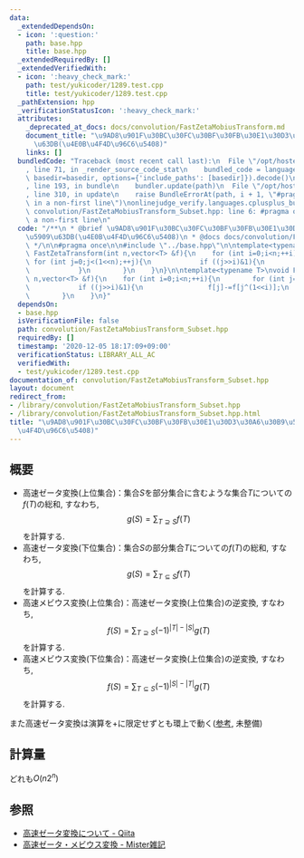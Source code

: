 ```yaml
---
data:
  _extendedDependsOn:
  - icon: ':question:'
    path: base.hpp
    title: base.hpp
  _extendedRequiredBy: []
  _extendedVerifiedWith:
  - icon: ':heavy_check_mark:'
    path: test/yukicoder/1289.test.cpp
    title: test/yukicoder/1289.test.cpp
  _pathExtension: hpp
  _verificationStatusIcon: ':heavy_check_mark:'
  attributes:
    _deprecated_at_docs: docs/convolution/FastZetaMobiusTransform.md
    document_title: "\u9AD8\u901F\u30BC\u30FC\u30BF\u30FB\u30E1\u30D3\u30A6\u30B9\u5909\
      \u63DB(\u4E0B\u4F4D\u96C6\u5408)"
    links: []
  bundledCode: "Traceback (most recent call last):\n  File \"/opt/hostedtoolcache/Python/3.9.0/x64/lib/python3.9/site-packages/onlinejudge_verify/documentation/build.py\"\
    , line 71, in _render_source_code_stat\n    bundled_code = language.bundle(stat.path,\
    \ basedir=basedir, options={'include_paths': [basedir]}).decode()\n  File \"/opt/hostedtoolcache/Python/3.9.0/x64/lib/python3.9/site-packages/onlinejudge_verify/languages/cplusplus.py\"\
    , line 193, in bundle\n    bundler.update(path)\n  File \"/opt/hostedtoolcache/Python/3.9.0/x64/lib/python3.9/site-packages/onlinejudge_verify/languages/cplusplus_bundle.py\"\
    , line 310, in update\n    raise BundleErrorAt(path, i + 1, \"#pragma once found\
    \ in a non-first line\")\nonlinejudge_verify.languages.cplusplus_bundle.BundleErrorAt:\
    \ convolution/FastZetaMobiusTransform_Subset.hpp: line 6: #pragma once found in\
    \ a non-first line\n"
  code: "/**\n * @brief \u9AD8\u901F\u30BC\u30FC\u30BF\u30FB\u30E1\u30D3\u30A6\u30B9\
    \u5909\u63DB(\u4E0B\u4F4D\u96C6\u5408)\n * @docs docs/convolution/FastZetaMobiusTransform.md\n\
    \ */\n\n#pragma once\n\n#include \"../base.hpp\"\n\ntemplate<typename T>\nvoid\
    \ FastZetaTransform(int n,vector<T> &f){\n    for (int i=0;i<n;++i){\n       \
    \ for (int j=0;j<(1<<n);++j){\n            if ((j>>i)&1){\n                f[j]+=f[j^(1<<i)];\n\
    \            }\n        }\n    }\n}\n\ntemplate<typename T>\nvoid FastMobiusTransform(int\
    \ n,vector<T> &f){\n    for (int i=0;i<n;++i){\n        for (int j=0;j<(1<<n);++j){\n\
    \            if ((j>>i)&1){\n                f[j]-=f[j^(1<<i)];\n            }\n\
    \        }\n    }\n}"
  dependsOn:
  - base.hpp
  isVerificationFile: false
  path: convolution/FastZetaMobiusTransform_Subset.hpp
  requiredBy: []
  timestamp: '2020-12-05 18:17:09+09:00'
  verificationStatus: LIBRARY_ALL_AC
  verifiedWith:
  - test/yukicoder/1289.test.cpp
documentation_of: convolution/FastZetaMobiusTransform_Subset.hpp
layout: document
redirect_from:
- /library/convolution/FastZetaMobiusTransform_Subset.hpp
- /library/convolution/FastZetaMobiusTransform_Subset.hpp.html
title: "\u9AD8\u901F\u30BC\u30FC\u30BF\u30FB\u30E1\u30D3\u30A6\u30B9\u5909\u63DB(\u4E0B\
  \u4F4D\u96C6\u5408)"
---
```

## 概要
- 高速ゼータ変換(上位集合)：集合$S$を部分集合に含むような集合$T$についての$f(T)$の総和, すなわち,
$$g(S)=\sum_{T\supseteq S} f(T)$$
を計算する.
- 高速ゼータ変換(下位集合)：集合$S$の部分集合$T$についての$f(T)$の総和, すなわち,
$$g(S)=\sum_{T\subseteq S} f(T)$$
を計算する.
- 高速メビウス変換(上位集合)：高速ゼータ変換(上位集合)の逆変換, すなわち,
$$f(S)=\sum_{T\supseteq S} (-1)^{|T|-|S|}g(T)$$
を計算する.
- 高速メビウス変換(下位集合)：高速ゼータ変換(上位集合)の逆変換, すなわち,
$$f(S)=\sum_{T\subseteq S} (-1)^{|S|-|T|}g(T)$$
を計算する.

また高速ゼータ変換は演算を$+$に限定せずとも環上で動く([参考](http://home.wakatabe.com/ryo/wiki/index.php?%E3%82%A2%E3%83%AB%E3%82%B4%E3%83%AA%E3%82%BA%E3%83%A0#qef794e9), 未整備)

## 計算量
どれも$O(n2^n)$

## 参照
- [高速ゼータ変換について - Qiita](https://qiita.com/Euglenese/items/260f9ddf513f772d7e42)
- [高速ゼータ・メビウス変換 - Mister雑記](https://misteer.hatenablog.com/entry/zeta-moebius)
